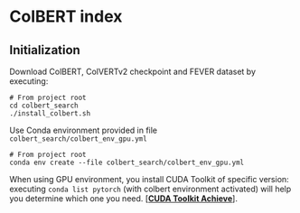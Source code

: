 # ColBERT index

## Initialization

Download ColBERT, ColVERTv2 checkpoint and FEVER dataset by executing:
```shell
# From project root 
cd colbert_search
./install_colbert.sh
```

Use Conda environment provided in file `colbert_search/colbert_env_gpu.yml`

```shell
# From project root
conda env create --file colbert_search/colbert_env_gpu.yml
```

When using GPU environment, you install CUDA Toolkit of specific version:
executing `conda list pytorch` (with colbert environment activated) will help you determine which one you need.
[**[CUDA Toolkit Achieve](https://developer.nvidia.com/cuda-toolkit-archive)**].
